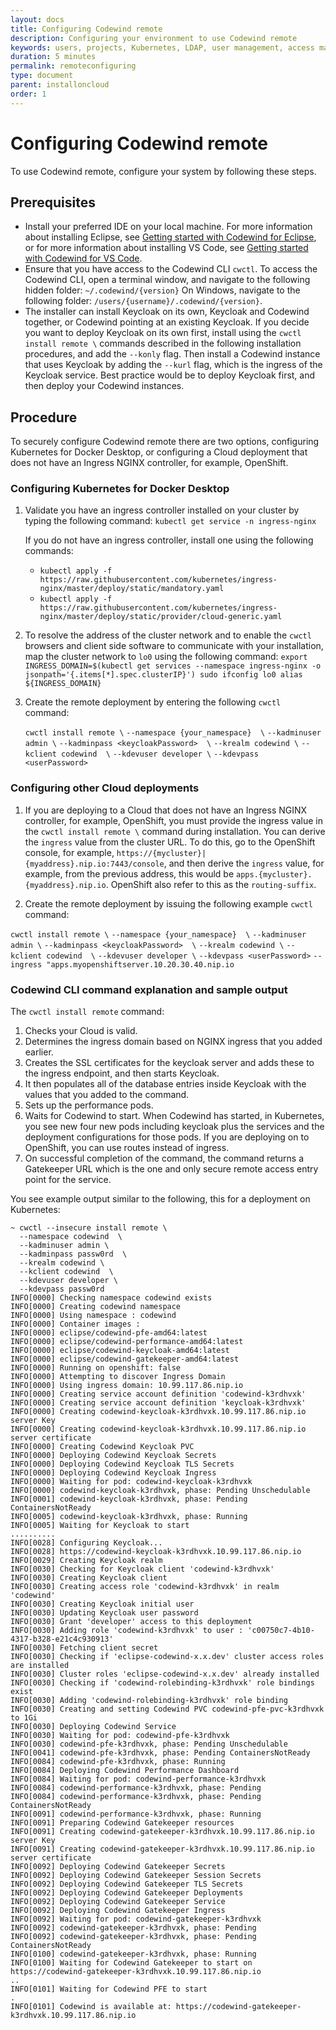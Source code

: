 ```yaml
---
layout: docs
title: Configuring Codewind remote
description: Configuring your environment to use Codewind remote
keywords: users, projects, Kubernetes, LDAP, user management, access management, login, deployment, pod, security, securing Cloud connection
duration: 5 minutes
permalink: remoteconfiguring
type: document
parent: installoncloud
order: 1
---
```


# Configuring Codewind remote

To use Codewind remote, configure your system by following these steps. 

## Prerequisites
- Install your preferred IDE on your local machine. For more information about installing Eclipse, see [Getting started with Codewind for Eclipse](mdteclipsegettingstarted.html), or for more information about installing VS Code, see [Getting started with Codewind for VS Code](mdt-vsc-getting-started.html).
- Ensure that you have access to the Codewind CLI `cwctl`. To access the Codewind CLI, open a terminal window, and navigate to the following hidden folder: `~/.codewind/{version}` On Windows, navigate to the following folder: `/users/{username}/.codewind/{version}`.
- The installer can install Keycloak on its own, Keycloak and Codewind together, or Codewind pointing at an existing Keycloak. If you decide you want to deploy Keycloak on its own first, install using the `cwctl install remote \` commands described in the following installation procedures, and add the `--konly` flag. Then install a Codewind instance that uses Keycloak by adding the `--kurl` flag, which is the ingress of the Keycloak service. Best practice would be to deploy Keycloak first, and then deploy your Codewind instances. 

## Procedure

To securely configure Codewind remote there are two options, configuring Kubernetes for Docker Desktop, or configuring a Cloud deployment that does not have an Ingress NGINX controller, for example, OpenShift. 

### Configuring Kubernetes for Docker Desktop

1. Validate you have an ingress controller installed on your cluster by typing the following command:
   `kubectl get service -n ingress-nginx`

   If you do not have an ingress controller, install one using the following commands:
   - `kubectl apply -f https://raw.githubusercontent.com/kubernetes/ingress-nginx/master/deploy/static/mandatory.yaml`
   - `kubectl apply -f https://raw.githubusercontent.com/kubernetes/ingress-nginx/master/deploy/static/provider/cloud-generic.yaml`

2. To resolve the address of the cluster network and to enable the `cwctl` browsers and client side software to communicate with your installation, map the cluster network to `lo0` using the following command:
   `export INGRESS_DOMAIN=$(kubectl get services --namespace ingress-nginx -o jsonpath='{.items[*].spec.clusterIP}') sudo ifconfig lo0 alias ${INGRESS_DOMAIN}`

3. Create the remote deployment by entering the following `cwctl` command: 

   `cwctl install remote \`
     `--namespace {your_namespace}  \`
     `--kadminuser admin \`
     `--kadminpass <keycloakPassword>  \`
     `--krealm codewind \`
     `--kclient codewind  \`
     `--kdevuser developer \`
     `--kdevpass <userPassword>`

### Configuring other Cloud deployments

1. If you are deploying to a Cloud that does not have an Ingress NGINX controller, for example, OpenShift, you must provide the ingress value in the `cwctl install remote \` command during installation. You can derive the `ingress` value from the cluster URL. To do this, go to the OpenShift console, for example, `https://{mycluster}|{myaddress}.nip.io:7443/console`, and then derive the `ingress` value, for example, from the previous address, this would be `apps.{mycluster}.{myaddress}.nip.io`. OpenShift also refer to this as the `routing-suffix`. 

2. Create the remote deployment by issuing the following example `cwctl` command: 

  `cwctl install remote \`
     `--namespace {your_namespace}  \`
     `--kadminuser admin \`
     `--kadminpass <keycloakPassword>  \`
     `--krealm codewind \`
     `--kclient codewind  \`
     `--kdevuser developer \`
     `--kdevpass <userPassword>`
     `--ingress "apps.myopenshiftserver.10.20.30.40.nip.io`
    
### Codewind CLI command explanation and sample output

The `cwctl install remote` command:

1. Checks your Cloud is valid.
2. Determines the ingress domain based on NGINX ingress that you added earlier. 
3. Creates the SSL certificates for the keycloak server and adds these to the ingress endpoint, and then starts Keycloak. 
4. It then populates all of the database entries inside Keycloak with the values that you added to the command. 
5. Sets up the performance pods.
6. Waits for Codewind to start. When Codewind has started, in Kubernetes, you see new four new pods including keycloak plus the services and the deployment configurations for those pods. If you are deploying on to OpenShift, you can use routes instead of ingress. 
7. On successful completion of the command, the command returns a Gatekeeper URL which is the one and only secure remote access entry point for the service. 

You see example output similar to the following, this for a deployment on Kubernetes:

```
~ cwctl --insecure install remote \
  --namespace codewind  \
  --kadminuser admin \
  --kadminpass passw0rd  \
  --krealm codewind \
  --kclient codewind  \
  --kdevuser developer \
  --kdevpass passw0rd
INFO[0000] Checking namespace codewind exists
INFO[0000] Creating codewind namespace
INFO[0000] Using namespace : codewind
INFO[0000] Container images :
INFO[0000] eclipse/codewind-pfe-amd64:latest
INFO[0000] eclipse/codewind-performance-amd64:latest
INFO[0000] eclipse/codewind-keycloak-amd64:latest
INFO[0000] eclipse/codewind-gatekeeper-amd64:latest
INFO[0000] Running on openshift: false
INFO[0000] Attempting to discover Ingress Domain
INFO[0000] Using ingress domain: 10.99.117.86.nip.io
INFO[0000] Creating service account definition 'codewind-k3rdhvxk'
INFO[0000] Creating service account definition 'keycloak-k3rdhvxk'
INFO[0000] Creating codewind-keycloak-k3rdhvxk.10.99.117.86.nip.io server Key
INFO[0000] Creating codewind-keycloak-k3rdhvxk.10.99.117.86.nip.io server certificate
INFO[0000] Creating Codewind Keycloak PVC
INFO[0000] Deploying Codewind Keycloak Secrets
INFO[0000] Deploying Codewind Keycloak TLS Secrets
INFO[0000] Deploying Codewind Keycloak Ingress
INFO[0000] Waiting for pod: codewind-keycloak-k3rdhvxk
INFO[0000] codewind-keycloak-k3rdhvxk, phase: Pending Unschedulable
INFO[0001] codewind-keycloak-k3rdhvxk, phase: Pending ContainersNotReady
INFO[0005] codewind-keycloak-k3rdhvxk, phase: Running
INFO[0005] Waiting for Keycloak to start
..........
INFO[0028] Configuring Keycloak...
INFO[0028] https://codewind-keycloak-k3rdhvxk.10.99.117.86.nip.io
INFO[0029] Creating Keycloak realm
INFO[0030] Checking for Keycloak client 'codewind-k3rdhvxk'
INFO[0030] Creating Keycloak client
INFO[0030] Creating access role 'codewind-k3rdhvxk' in realm 'codewind'
INFO[0030] Creating Keycloak initial user
INFO[0030] Updating Keycloak user password
INFO[0030] Grant 'developer' access to this deployment
INFO[0030] Adding role 'codewind-k3rdhvxk' to user : 'c00750c7-4b10-4317-b328-e21c4c930913'
INFO[0030] Fetching client secret
INFO[0030] Checking if 'eclipse-codewind-x.x.dev' cluster access roles are installed
INFO[0030] Cluster roles 'eclipse-codewind-x.x.dev' already installed
INFO[0030] Checking if 'codewind-rolebinding-k3rdhvxk' role bindings exist
INFO[0030] Adding 'codewind-rolebinding-k3rdhvxk' role binding
INFO[0030] Creating and setting Codewind PVC codewind-pfe-pvc-k3rdhvxk to 1Gi
INFO[0030] Deploying Codewind Service
INFO[0030] Waiting for pod: codewind-pfe-k3rdhvxk
INFO[0030] codewind-pfe-k3rdhvxk, phase: Pending Unschedulable
INFO[0041] codewind-pfe-k3rdhvxk, phase: Pending ContainersNotReady
INFO[0084] codewind-pfe-k3rdhvxk, phase: Running
INFO[0084] Deploying Codewind Performance Dashboard
INFO[0084] Waiting for pod: codewind-performance-k3rdhvxk
INFO[0084] codewind-performance-k3rdhvxk, phase: Pending
INFO[0084] codewind-performance-k3rdhvxk, phase: Pending ContainersNotReady
INFO[0091] codewind-performance-k3rdhvxk, phase: Running
INFO[0091] Preparing Codewind Gatekeeper resources
INFO[0091] Creating codewind-gatekeeper-k3rdhvxk.10.99.117.86.nip.io server Key
INFO[0091] Creating codewind-gatekeeper-k3rdhvxk.10.99.117.86.nip.io server certificate
INFO[0092] Deploying Codewind Gatekeeper Secrets
INFO[0092] Deploying Codewind Gatekeeper Session Secrets
INFO[0092] Deploying Codewind Gatekeeper TLS Secrets
INFO[0092] Deploying Codewind Gatekeeper Deployments
INFO[0092] Deploying Codewind Gatekeeper Service
INFO[0092] Deploying Codewind Gatekeeper Ingress
INFO[0092] Waiting for pod: codewind-gatekeeper-k3rdhvxk
INFO[0092] codewind-gatekeeper-k3rdhvxk, phase: Pending
INFO[0092] codewind-gatekeeper-k3rdhvxk, phase: Pending ContainersNotReady
INFO[0100] codewind-gatekeeper-k3rdhvxk, phase: Running
INFO[0100] Waiting for Codewind Gatekeeper to start on https://codewind-gatekeeper-k3rdhvxk.10.99.117.86.nip.io
..
INFO[0101] Waiting for Codewind PFE to start
.
INFO[0101] Codewind is available at: https://codewind-gatekeeper-k3rdhvxk.10.99.117.86.nip.io
```
